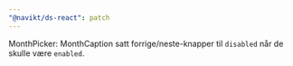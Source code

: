 ```yaml
---
"@navikt/ds-react": patch
---
```


MonthPicker: MonthCaption satt forrige/neste-knapper til `disabled` når de skulle være `enabled`.
